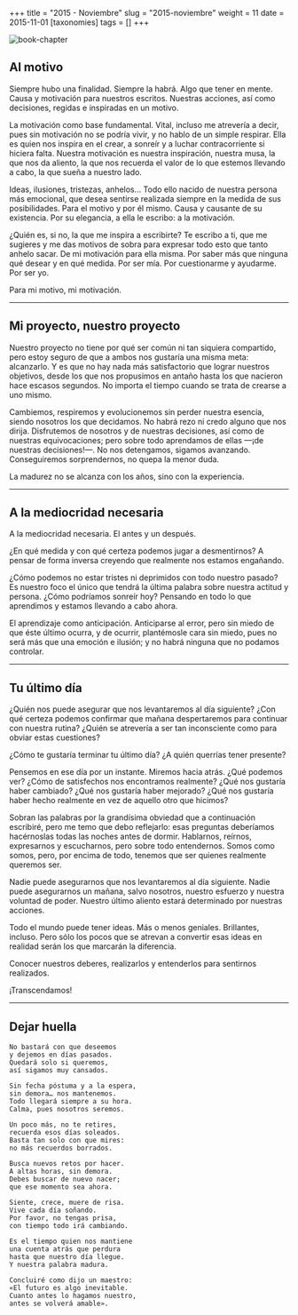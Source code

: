 +++
title = "2015 - Noviembre"
slug = "2015-noviembre"
weight = 11
date = 2015-11-01
[taxonomies]
tags = []
+++

![book-chapter](/images/book/oeur/09.jpg)

## Al motivo

Siempre hubo una finalidad. Siempre la habrá. Algo que tener en mente. Causa y motivación para nuestros escritos. Nuestras acciones, así como decisiones, regidas e inspiradas en un motivo.

La motivación como base fundamental. Vital, incluso me atrevería a decir, pues sin motivación no se podría vivir, y no hablo de un simple respirar. Ella es quien nos inspira en el crear, a sonreír y a luchar contracorriente si hiciera falta. Nuestra motivación es nuestra inspiración, nuestra musa, la que nos da aliento, la que nos recuerda el valor de lo que estemos llevando a cabo, la que sueña a nuestro lado.

Ideas, ilusiones, tristezas, anhelos… Todo ello nacido de nuestra persona más emocional, que desea sentirse realizada siempre en la medida de sus posibilidades. Para el motivo y por él mismo. Causa y causante de su existencia. Por su elegancia, a ella le escribo: a la motivación.

¿Quién es, si no, la que me inspira a escribirte? Te escribo a ti, que me sugieres y me das motivos de sobra para expresar todo esto que tanto anhelo sacar. De mi motivación para ella misma. Por saber más que ninguna qué desear y en qué medida. Por ser mía. Por cuestionarme y ayudarme. Por ser yo.

Para mi motivo, mi motivación.

---

## Mi proyecto, nuestro proyecto

Nuestro proyecto no tiene por qué ser común ni tan siquiera compartido, pero estoy seguro de que a ambos nos gustaría una misma meta: alcanzarlo. Y es que no hay nada más satisfactorio que lograr nuestros objetivos, desde los que nos propusimos en antaño hasta los que nacieron hace escasos segundos. No importa el tiempo cuando se trata de crearse a uno mismo.

Cambiemos, respiremos y evolucionemos sin perder nuestra esencia, siendo nosotros los que decidamos. No habrá rezo ni credo alguno que nos dirija. Disfrutemos de nosotros y de nuestras decisiones, así como de nuestras equivocaciones; pero sobre todo aprendamos  de ellas —¡de nuestras decisiones!—. No nos detengamos, sigamos avanzando. Conseguiremos sorprendernos, no quepa la menor duda.

La madurez no se alcanza con los años, sino con la experiencia.

---

## A la mediocridad necesaria

A la mediocridad necesaria. El antes y un después.

¿En qué medida y con qué certeza podemos jugar a desmentirnos? A pensar de forma inversa creyendo que realmente nos estamos engañando.

¿Cómo podemos no estar tristes ni deprimidos con todo nuestro pasado? Es nuestro foco el único que tendrá la última palabra sobre nuestra actitud y persona. ¿Cómo podríamos sonreír hoy? Pensando en todo lo que aprendimos y estamos llevando a cabo ahora.

El aprendizaje como anticipación. Anticiparse al error, pero sin miedo de que éste último ocurra, y de ocurrir, plantémosle cara sin miedo, pues no será más que una emoción e ilusión; y no habrá ninguna que no podamos controlar.

---

## Tu último día

¿Quién nos puede asegurar que nos levantaremos al día siguiente? ¿Con qué certeza podemos confirmar que mañana despertaremos para continuar con nuestra rutina? ¿Quién se atrevería a ser tan inconsciente como para obviar estas cuestiones?

¿Cómo te gustaría terminar tu último día? ¿A quién querrías tener presente?

Pensemos en ese día por un instante. Miremos hacia atrás. ¿Qué podemos ver? ¿Cómo de satisfechos nos encontramos realmente? ¿Qué nos gustaría haber cambiado? ¿Qué nos gustaría haber mejorado? ¿Qué nos gustaría haber hecho realmente en vez de aquello otro que hicimos?

Sobran las palabras por la grandísima obviedad que a continuación escribiré, pero me temo que debo reflejarlo: esas preguntas deberíamos hacérnoslas todas las noches antes de dormir. Hablarnos, reírnos, expresarnos y escucharnos, pero sobre todo entendernos. Somos como somos, pero, por encima de todo, tenemos que ser quienes realmente queremos ser.

Nadie puede asegurarnos que nos levantaremos al día siguiente. Nadie puede asegurarnos un mañana, salvo nosotros, nuestro esfuerzo y nuestra voluntad de poder. Nuestro último aliento estará determinado por nuestras acciones.

Todo el mundo puede tener ideas. Más o menos geniales. Brillantes, incluso. Pero sólo los pocos que se atrevan a convertir esas ideas en realidad serán los que marcarán la diferencia.

Conocer nuestros deberes, realizarlos y entenderlos para sentirnos realizados.

¡Transcendamos!

---

## Dejar huella

```
No bastará con que deseemos
y dejemos en días pasados.
Quedará solo si queremos,
así sigamos muy cansados.

Sin fecha póstuma y a la espera,
sin demora… nos mantenemos.
Todo llegará siempre a su hora.
Calma, pues nosotros seremos.

Un poco más, no te retires,
recuerda esos días soleados.
Basta tan solo con que mires:
no más recuerdos borrados.

Busca nuevos retos por hacer.
A altas horas, sin demora.
Debes buscar de nuevo nacer;
que ese momento sea ahora.

Siente, crece, muere de risa.
Vive cada día soñando.
Por favor, no tengas prisa,
con tiempo todo irá cambiando.

Es el tiempo quien nos mantiene
una cuenta atrás que perdura
hasta que nuestro día llegue.
Y nuestra palabra madura.

Concluiré como dijo un maestro:
«El futuro es algo inevitable.
Cuanto antes lo hagamos nuestro,
antes se volverá amable».
```